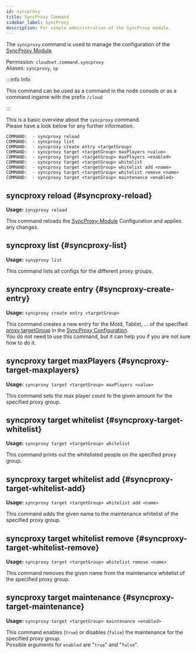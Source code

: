```yaml
---
id: syncproxy
title: SyncProxy Command
sidebar_label: SyncProxy
description: For simple administration of the SyncProxy module.
---
```


The `syncproxy` command is used to manage the configuration of the [SyncProxy Module](../modules/syncproxy.md).

Permission: `cloudnet.command.syncproxy`  
Aliases: `syncproxy`, `sp`

:::info Info

This command can be used as a command in the node console or as a command ingame with the prefix `/cloud`

:::

This is a basic overview about the `syncproxy` command.  
Please have a look below for any further information.

```
COMMAND:  - syncproxy reload
COMMAND:  - syncproxy list
COMMAND:  - syncproxy create entry <targetGroup>
COMMAND:  - syncproxy target <targetGroup> maxPlayers <value>
COMMAND:  - syncproxy target <targetGroup> maxPlayers <enabled>
COMMAND:  - syncproxy target <targetGroup> whitelist
COMMAND:  - syncproxy target <targetGroup> whitelist add <name>
COMMAND:  - syncproxy target <targetGroup> whitelist remove <name>
COMMAND:  - syncproxy target <targetGroup> maintenance <enabled>
```

## syncproxy reload {#syncproxy-reload}

**Usage:** `synyproxy reload`

This command reloads the [SyncProxy-Module](../modules/syncproxy.md) Configuration and applies any changes.

## syncproxy list {#syncproxy-list}

**Usage:** `synyproxy list`

This command lists all configs for the different proxy groups.

## syncproxy create entry {#syncproxy-create-entry}

**Usage:** `syncproxy create entry <targetGroup>`

This command creates a new entry for the Motd, Tablist, ... of the specified [proxy targetGroup](./groups.md) in the [SyncProxy Configuration](../modules/syncproxy.md).  
You do not need to use this command, but it can help you if you are not sure how to do it.

## syncproxy target maxPlayers {#syncproxy-target-maxplayers}

**Usage:** `syncproxy target <targetGroup> maxPlayers <value>`

This command sets the max player count to the given amount for the specified proxy group.

## syncproxy target whitelist {#syncproxy-target-whitelist}

**Usage:** `syncproxy target <targetGroup> whitelist`

This command prints out the whitelisted people on the specified proxy group.

## syncproxy target whitelist add {#syncproxy-target-whitelist-add}

**Usage:** `syncproxy target <targetGroup> whitelist add <name>`

This command adds the given name to the maintenance whitelist of the specified proxy group.

## syncproxy target whitelist remove {#syncproxy-target-whitelist-remove}

**Usage:** `syncproxy target <targetGroup> whitelist remove <name>`

This command removes the given name from the maintenance whitelist of the specified proxy group.

## syncproxy target maintenance {#syncproxy-target-maintenance}

**Usage:** `syncproxy target <targetGroup> maintenance <enabled>`

This command enables (`true`) or disables (`false`) the maintenance for the specified proxy group.  
Possible arguments for `enabled` are "`true`" and "`false`".
